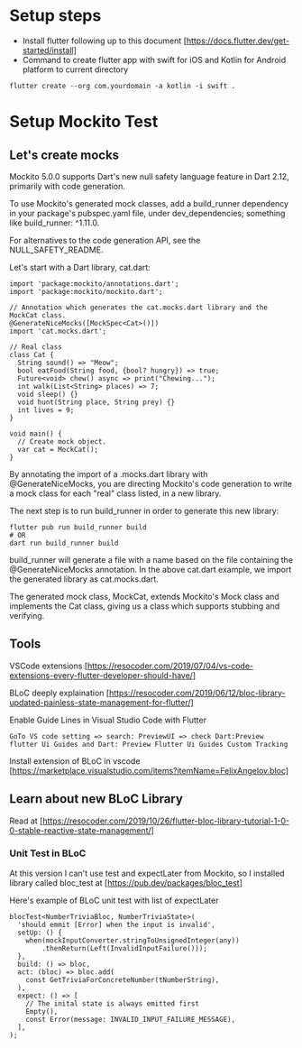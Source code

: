 # Setup steps
- Install flutter following up to this document [https://docs.flutter.dev/get-started/install]
- Command to create flutter app with swift for iOS and Kotlin for Android platform to current directory
```
flutter create --org com.yourdomain -a kotlin -i swift .
```

# Setup Mockito Test
## Let's create mocks 
Mockito 5.0.0 supports Dart's new null safety language feature in Dart 2.12, primarily with code generation.

To use Mockito's generated mock classes, add a build_runner dependency in your package's pubspec.yaml file, under dev_dependencies; something like build_runner: ^1.11.0.

For alternatives to the code generation API, see the NULL_SAFETY_README.

Let's start with a Dart library, cat.dart:
```
import 'package:mockito/annotations.dart';
import 'package:mockito/mockito.dart';

// Annotation which generates the cat.mocks.dart library and the MockCat class.
@GenerateNiceMocks([MockSpec<Cat>()])
import 'cat.mocks.dart';

// Real class
class Cat {
  String sound() => "Meow";
  bool eatFood(String food, {bool? hungry}) => true;
  Future<void> chew() async => print("Chewing...");
  int walk(List<String> places) => 7;
  void sleep() {}
  void hunt(String place, String prey) {}
  int lives = 9;
}

void main() {
  // Create mock object.
  var cat = MockCat();
}
```
By annotating the import of a .mocks.dart library with @GenerateNiceMocks, you are directing Mockito's code generation to write a mock class for each "real" class listed, in a new library.

The next step is to run build_runner in order to generate this new library:
```
flutter pub run build_runner build
# OR
dart run build_runner build
```
build_runner will generate a file with a name based on the file containing the @GenerateNiceMocks annotation. In the above cat.dart example, we import the generated library as cat.mocks.dart.

The generated mock class, MockCat, extends Mockito's Mock class and implements the Cat class, giving us a class which supports stubbing and verifying.

## Tools
VSCode extensions [https://resocoder.com/2019/07/04/vs-code-extensions-every-flutter-developer-should-have/]

BLoC deeply explaination [https://resocoder.com/2019/06/12/bloc-library-updated-painless-state-management-for-flutter/]

Enable Guide Lines in Visual Studio Code with Flutter
```
GoTo VS code setting => search: PreviewUI => check Dart:Preview flutter Ui Guides and Dart: Preview Flutter Ui Guides Custom Tracking
```

Install extension of BLoC in vscode [https://marketplace.visualstudio.com/items?itemName=FelixAngelov.bloc]

## Learn about new BLoC Library
Read at [https://resocoder.com/2019/10/26/flutter-bloc-library-tutorial-1-0-0-stable-reactive-state-management/]

### Unit Test in BLoC
At this version I can't use test and expectLater from Mockito, so I installed library called bloc_test at [https://pub.dev/packages/bloc_test]

Here's example of BLoC unit test with list of expectLater
```
blocTest<NumberTriviaBloc, NumberTriviaState>(
  'should emmit [Error] when the input is invalid',
  setUp: () {
    when(mockInputConverter.stringToUnsignedInteger(any))
        .thenReturn(Left(InvalidInputFailure()));
  },
  build: () => bloc,
  act: (bloc) => bloc.add(
    const GetTriviaForConcreteNumber(tNumberString),
  ),
  expect: () => [
    // The inital state is always emitted first
    Empty(),
    const Error(message: INVALID_INPUT_FAILURE_MESSAGE),
  ],
);
```

